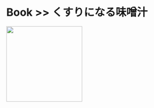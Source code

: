 # Book >> くすりになる味噌汁

<img src="https://images-na.ssl-images-amazon.com/images/I/51TzBO%2B5OWL._SX349_BO1,204,203,200_.jpg" style="width: 200px"/>
